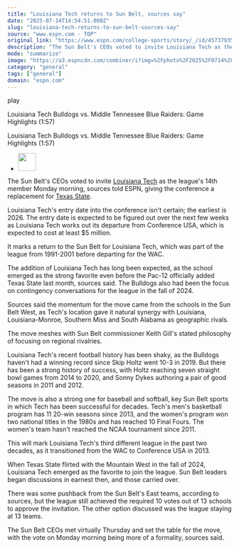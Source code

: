 ```yaml
---
title: "Louisiana Tech returns to Sun Belt, sources say"
date: "2025-07-14T14:54:51.000Z"
slug: "louisiana-tech-returns-to-sun-belt-sources-say"
source: "www.espn.com - TOP"
original_link: "https://www.espn.com/college-sports/story/_/id/45737935/louisiana-tech-returns-sun-belt-conference-14th-team"
description: "The Sun Belt's CEOs voted to invite Louisiana Tech as the league's 14th member Monday morning, sources told ESPN."
mode: "summarize"
image: "https://a3.espncdn.com/combiner/i?img=%2Fphoto%2F2025%2F0714%2Fr1518917_1296x729_16%2D9.jpg"
category: "general"
tags: ["general"]
domain: "espn.com"
---
```

<div id="readability-page-1" class="page"><div data-video="watch,640,360,44245198" data-cerebro-id="67d3adcadd1a0a12a96e7c4a" data-title="Louisiana Tech Bulldogs vs. Middle Tennessee Blue Raiders: Game Highlights" data-source="espn" data-contributing-partner="wsc"><div><picture><source srcset="https://a.espncdn.com/combiner/i?img=%2Fmedia%2Fmotion%2F2025%2F0314%2Fss_20250314_001715341_2806789%2Fss_20250314_001715341_2806789.jpg&amp;w=943&amp;h=530&amp;cquality=80&amp;format=jpg" media="(min-width: 376px)"><source srcset="https://a.espncdn.com/combiner/i?img=%2Fmedia%2Fmotion%2F2025%2F0314%2Fss_20250314_001715341_2806789%2Fss_20250314_001715341_2806789.jpg&amp;w=375&amp;cquality=80, https://a.espncdn.com/combiner/i?img=%2Fmedia%2Fmotion%2F2025%2F0314%2Fss_20250314_001715341_2806789%2Fss_20250314_001715341_2806789.jpg&amp;w=750&amp;cquality=40&amp;format=jpg 2x" media="(max-width: 375px)"></picture><p><span data-id="44245198">play</span></p></div><figcaption><div><p><span>Louisiana Tech Bulldogs vs. Middle Tennessee Blue Raiders: Game Highlights (1:57)</span></p><p>Louisiana Tech Bulldogs vs. Middle Tennessee Blue Raiders: Game Highlights (1:57)</p></div></figcaption></div><div><div><ul><li><p><img src="https://a.espncdn.com/combiner/i?img=/i/columnists/full/thamel_pete.png&amp;h=80&amp;w=80&amp;scale=crop" alt="" width="40" height="40"></p></li></ul></div><p>The Sun Belt's CEOs voted to invite <a data-clubhouse-guid="fcf528e0-e753-a985-c2f8-1137335b071e" href="https://www.espn.com/college-football/team/_/id/2348/louisiana-tech-bulldogs">Louisiana Tech</a> as the league's 14th member Monday morning, sources told ESPN, giving the conference a replacement for <a data-clubhouse-guid="c04c2f71-2724-9b62-6b26-830fe8438151" href="https://www.espn.com/college-football/team/_/id/326/texas-state-bobcats">Texas State</a>.</p><p>Louisiana Tech's entry date into the conference isn't certain; the earliest is 2026. The entry date is expected to be figured out over the next few weeks as Louisiana Tech works out its departure from Conference USA, which is expected to cost at least $5 million.</p><p>It marks a return to the Sun Belt for Louisiana Tech, which was part of the league from 1991-2001 before departing for the WAC.</p><p>The addition of Louisiana Tech has long been expected, as the school emerged as the strong favorite even before the Pac-12 officially added Texas State last month, sources said. The Bulldogs also had been the focus on contingency conversations for the league in the fall of 2024.</p><p>Sources said the momentum for the move came from the schools in the Sun Belt West, as Tech's location gave it natural synergy with Louisiana, Louisiana-Monroe, Southern Miss and South Alabama as geographic rivals.</p><p>The move meshes with Sun Belt commissioner Keith Gill's stated philosophy of focusing on regional rivalries.</p><p>Louisiana Tech's recent football history has been shaky, as the Bulldogs haven't had a winning record since Skip Holtz went 10-3 in 2019. But there has been a strong history of success, with Holtz reaching seven straight bowl games from 2014 to 2020, and Sonny Dykes authoring a pair of good seasons in 2011 and 2012.</p><p>The move is also a strong one for baseball and softball, key Sun Belt sports in which Tech has been successful for decades. Tech's men's basketball program has 11 20-win seasons since 2013, and the women's program won two national titles in the 1980s and has reached 10 Final Fours. The women's team hasn't reached the NCAA tournament since 2011.</p><p>This will mark Louisiana Tech's third different league in the past two decades, as it transitioned from the WAC to Conference USA in 2013.</p><p>When Texas State flirted with the Mountain West in the fall of 2024, Louisiana Tech emerged as the favorite to join the league. Sun Belt leaders began discussions in earnest then, and those carried over.</p><p>There was some pushback from the Sun Belt's East teams, according to sources, but the league still achieved the required 10 votes out of 13 schools to approve the invitation. The other option discussed was the league staying at 13 teams.</p><p>The Sun Belt CEOs met virtually Thursday and set the table for the move, with the vote on Monday morning being more of a formality, sources said.</p>
</div></div>